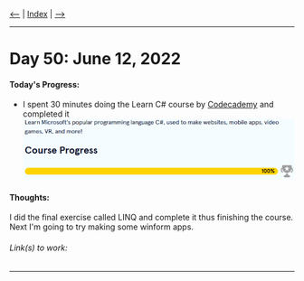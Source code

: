 [<--](../Days/Day49.md) | [Index](../README.md) | [-->](../Days/Day51.md)
____
# Day 50: June 12, 2022
#### Today's Progress:
- I spent 30 minutes doing the Learn C# course by [Codecademy](https://www.codecademy.com/learn/learn-c-sharp) and completed it<br>
![CsharpProgress100.png](../Attachments-DOC/CsharpProgress100.png)


#### Thoughts:
I did the final exercise called LINQ and complete it thus finishing the course. Next I'm going to try making some winform apps.

###### Link(s) to work:

___
